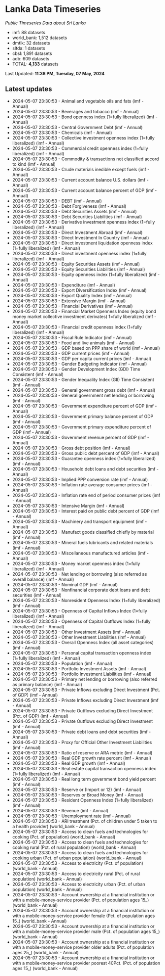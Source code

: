 # Lanka Data Timeseries
*Public Timeseries Data about Sri Lanka*

* imf: 88 datasets
* world_bank: 1,512 datasets
* dmtlk: 32 datasets
* sltda: 1 datasets
* cbsl: 1,891 datasets
* adb: 609 datasets
* TOTAL: **4,133** datasets

Last Updated: **11:36 PM, Tuesday, 07 May, 2024**

## Latest updates

* 2024-05-07 23:30:53 - Animal and vegetable oils and fats (imf - Annual)
* 2024-05-07 23:30:53 - Beverages and tobacco (imf - Annual)
* 2024-05-07 23:30:53 - Bond openness index (1=fully liberalized) (imf - Annual)
* 2024-05-07 23:30:53 - Central Government Debt (imf - Annual)
* 2024-05-07 23:30:53 - Chemicals (imf - Annual)
* 2024-05-07 23:30:53 - Collective investment openness index (1=fully liberalized) (imf - Annual)
* 2024-05-07 23:30:53 - Commercial credit openness index (1=fully liberalized) (imf - Annual)
* 2024-05-07 23:30:53 - Commodity & transactions not classified accord to kind (imf - Annual)
* 2024-05-07 23:30:53 - Crude materials inedible except fuels (imf - Annual)
* 2024-05-07 23:30:53 - Current account balance U.S. dollars (imf - Annual)
* 2024-05-07 23:30:53 - Current account balance percent of GDP (imf - Annual)
* 2024-05-07 23:30:53 - DEBT (imf - Annual)
* 2024-05-07 23:30:53 - Debt Forgiveness (imf - Annual)
* 2024-05-07 23:30:53 - Debt Securities Assets (imf - Annual)
* 2024-05-07 23:30:53 - Debt Securities Liabilities (imf - Annual)
* 2024-05-07 23:30:53 - Derivative investment openness index (1=fully liberalized) (imf - Annual)
* 2024-05-07 23:30:53 - Direct Investment Abroad (imf - Annual)
* 2024-05-07 23:30:53 - Direct Investment In Country (imf - Annual)
* 2024-05-07 23:30:53 - Direct investment liquidation openness index (1=fully liberalized) (imf - Annual)
* 2024-05-07 23:30:53 - Direct investment openness index (1=fully liberalized) (imf - Annual)
* 2024-05-07 23:30:53 - Equity Securities Assets (imf - Annual)
* 2024-05-07 23:30:53 - Equity Securities Liabilities (imf - Annual)
* 2024-05-07 23:30:53 - Equity openness index (1=fully liberalized) (imf - Annual)
* 2024-05-07 23:30:53 - Expenditure (imf - Annual)
* 2024-05-07 23:30:53 - Export Diversification Index (imf - Annual)
* 2024-05-07 23:30:53 - Export Quality Index (imf - Annual)
* 2024-05-07 23:30:53 - Extensive Margin (imf - Annual)
* 2024-05-07 23:30:53 - Financial Derivatives (imf - Annual)
* 2024-05-07 23:30:53 - Financial Market Openness Index (equity bond money market collective investment derivates) 1=fully liberalized (imf - Annual)
* 2024-05-07 23:30:53 - Financial credit openness index (1=fully liberalized) (imf - Annual)
* 2024-05-07 23:30:53 - Fiscal Rule Indicator (imf - Annual)
* 2024-05-07 23:30:53 - Food and live animals (imf - Annual)
* 2024-05-07 23:30:53 - GDP based on PPP share of world (imf - Annual)
* 2024-05-07 23:30:53 - GDP current prices (imf - Annual)
* 2024-05-07 23:30:53 - GDP per capita current prices (imf - Annual)
* 2024-05-07 23:30:53 - Gender Budgeting Indicator (imf - Annual)
* 2024-05-07 23:30:53 - Gender Development Index (GDI) Time Consistent (imf - Annual)
* 2024-05-07 23:30:53 - Gender Inequality Index (GII) Time Consistent (imf - Annual)
* 2024-05-07 23:30:53 - General government gross debt (imf - Annual)
* 2024-05-07 23:30:53 - General government net lending or borrowing (imf - Annual)
* 2024-05-07 23:30:53 - Government expenditure percent of GDP (imf - Annual)
* 2024-05-07 23:30:53 - Government primary balance percent of GDP (imf - Annual)
* 2024-05-07 23:30:53 - Government primary expenditure percent of GDP (imf - Annual)
* 2024-05-07 23:30:53 - Government revenue percent of GDP (imf - Annual)
* 2024-05-07 23:30:53 - Gross debt position (imf - Annual)
* 2024-05-07 23:30:53 - Gross public debt percent of GDP (imf - Annual)
* 2024-05-07 23:30:53 - Guarantee openness index (1=fully liberalized) (imf - Annual)
* 2024-05-07 23:30:53 - Household debt loans and debt securities (imf - Annual)
* 2024-05-07 23:30:53 - Implied PPP conversion rate (imf - Annual)
* 2024-05-07 23:30:53 - Inflation rate average consumer prices (imf - Annual)
* 2024-05-07 23:30:53 - Inflation rate end of period consumer prices (imf - Annual)
* 2024-05-07 23:30:53 - Intensive Margin (imf - Annual)
* 2024-05-07 23:30:53 - Interest paid on public debt percent of GDP (imf - Annual)
* 2024-05-07 23:30:53 - Machinery and transport equipment (imf - Annual)
* 2024-05-07 23:30:53 - Manufact goods classified chiefly by material (imf - Annual)
* 2024-05-07 23:30:53 - Mineral fuels lubricants and related materials (imf - Annual)
* 2024-05-07 23:30:53 - Miscellaneous manufactured articles (imf - Annual)
* 2024-05-07 23:30:53 - Money market openness index (1=fully liberalized) (imf - Annual)
* 2024-05-07 23:30:53 - Net lending or borrowing (also referred as overall balance) (imf - Annual)
* 2024-05-07 23:30:53 - Nominal GDP (imf - Annual)
* 2024-05-07 23:30:53 - Nonfinancial corporate debt loans and debt securities (imf - Annual)
* 2024-05-07 23:30:53 - Nonresident Openness Index (1=fully liberalized) (imf - Annual)
* 2024-05-07 23:30:53 - Openness of Capital Inflows Index (1=fully liberalized) (imf - Annual)
* 2024-05-07 23:30:53 - Openness of Capital Outflows Index (1=fully liberalized) (imf - Annual)
* 2024-05-07 23:30:53 - Other Investment Assets (imf - Annual)
* 2024-05-07 23:30:53 - Other Investment Liabilities (imf - Annual)
* 2024-05-07 23:30:53 - Overall Openness Index (all asset categories) (imf - Annual)
* 2024-05-07 23:30:53 - Personal capital transaction openness index (1=fully liberalized) (imf - Annual)
* 2024-05-07 23:30:53 - Population (imf - Annual)
* 2024-05-07 23:30:53 - Portfolio Investment Assets (imf - Annual)
* 2024-05-07 23:30:53 - Portfolio Investment Liabilities (imf - Annual)
* 2024-05-07 23:30:53 - Primary net lending or borrowing (also referred as primary balance) (imf - Annual)
* 2024-05-07 23:30:53 - Private Inflows excluding Direct Investment (Pct. of GDP) (imf - Annual)
* 2024-05-07 23:30:53 - Private Inflows excluding Direct Investment (imf - Annual)
* 2024-05-07 23:30:53 - Private Outflows excluding Direct Investment (Pct. of GDP) (imf - Annual)
* 2024-05-07 23:30:53 - Private Outflows excluding Direct Investment (imf - Annual)
* 2024-05-07 23:30:53 - Private debt loans and debt securities (imf - Annual)
* 2024-05-07 23:30:53 - Proxy for Official Other Investment Liabilities (imf - Annual)
* 2024-05-07 23:30:53 - Ratio of reserve or ARA metric (imf - Annual)
* 2024-05-07 23:30:53 - Real GDP growth rate percent (imf - Annual)
* 2024-05-07 23:30:53 - Real GDP growth (imf - Annual)
* 2024-05-07 23:30:53 - Real estate capital transaction openness index (1=fully liberalized) (imf - Annual)
* 2024-05-07 23:30:53 - Real long term government bond yield percent (imf - Annual)
* 2024-05-07 23:30:53 - Reserve or (Import or 12) (imf - Annual)
* 2024-05-07 23:30:53 - Reserves or Broad Money (imf - Annual)
* 2024-05-07 23:30:53 - Resident Openness Index (1=fully liberalized) (imf - Annual)
* 2024-05-07 23:30:53 - Revenue (imf - Annual)
* 2024-05-07 23:30:53 - Unemployment rate (imf - Annual)
* 2024-05-07 23:30:53 - ARI treatment (Pct. of children under 5 taken to a health provider) (world_bank - Annual)
* 2024-05-07 23:30:53 - Access to clean fuels and technologies for cooking (Pct. of population) (world_bank - Annual)
* 2024-05-07 23:30:53 - Access to clean fuels and technologies for cooking rural (Pct. of rural population) (world_bank - Annual)
* 2024-05-07 23:30:53 - Access to clean fuels and technologies for cooking urban (Pct. of urban population) (world_bank - Annual)
* 2024-05-07 23:30:53 - Access to electricity (Pct. of population) (world_bank - Annual)
* 2024-05-07 23:30:53 - Access to electricity rural (Pct. of rural population) (world_bank - Annual)
* 2024-05-07 23:30:53 - Access to electricity urban (Pct. of urban population) (world_bank - Annual)
* 2024-05-07 23:30:53 - Account ownership at a financial institution or with a mobile-money-service provider (Pct. of population ages 15_) (world_bank - Annual)
* 2024-05-07 23:30:53 - Account ownership at a financial institution or with a mobile-money-service provider female (Pct. of population ages 15_) (world_bank - Annual)
* 2024-05-07 23:30:53 - Account ownership at a financial institution or with a mobile-money-service provider male (Pct. of population ages 15_) (world_bank - Annual)
* 2024-05-07 23:30:53 - Account ownership at a financial institution or with a mobile-money-service provider older adults (Pct. of population ages 25_) (world_bank - Annual)
* 2024-05-07 23:30:53 - Account ownership at a financial institution or with a mobile-money-service provider poorest 40Pct. (Pct. of population ages 15_) (world_bank - Annual)